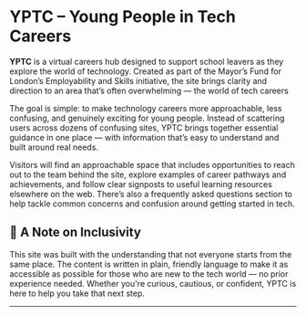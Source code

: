 # YPTC – Young People in Tech Careers

**YPTC** is a virtual careers hub designed to support school leavers as they explore the world of technology. Created as part of the Mayor’s Fund for London’s Employability and Skills initiative, the site brings clarity and direction to an area that’s often overwhelming — the world of tech careers

The goal is simple: to make technology careers more approachable, less confusing, and genuinely exciting for young people. Instead of scattering users across dozens of confusing sites, YPTC brings together essential guidance in one place — with information that’s easy to understand and built around real needs.

Visitors will find an approachable space that includes opportunities to reach out to the team behind the site, explore examples of career pathways and achievements, and follow clear signposts to useful learning resources elsewhere on the web. There’s also a frequently asked questions section to help tackle common concerns and confusion around getting started in tech.

## 💬 A Note on Inclusivity

This site was built with the understanding that not everyone starts from the same place. The content is written in plain, friendly language to make it as accessible as possible for those who are new to the tech world — no prior experience needed. Whether you're curious, cautious, or confident, YPTC is here to help you take that next step.

---

